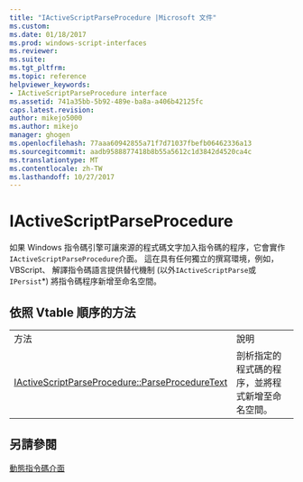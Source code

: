 ```yaml
---
title: "IActiveScriptParseProcedure |Microsoft 文件"
ms.custom: 
ms.date: 01/18/2017
ms.prod: windows-script-interfaces
ms.reviewer: 
ms.suite: 
ms.tgt_pltfrm: 
ms.topic: reference
helpviewer_keywords:
- IActiveScriptParseProcedure interface
ms.assetid: 741a35bb-5b92-489e-ba8a-a406b42125fc
caps.latest.revision: 
author: mikejo5000
ms.author: mikejo
manager: ghogen
ms.openlocfilehash: 77aaa60942855a71f7d71037fbefb06462336a13
ms.sourcegitcommit: aadb9588877418b8b55a5612c1d3842d4520ca4c
ms.translationtype: MT
ms.contentlocale: zh-TW
ms.lasthandoff: 10/27/2017
---
```

# <a name="iactivescriptparseprocedure"></a>IActiveScriptParseProcedure
如果 Windows 指令碼引擎可讓來源的程式碼文字加入指令碼的程序，它會實作`IActiveScriptParseProcedure`介面。 這在具有任何獨立的撰寫環境，例如，VBScript、 解譯指令碼語言提供替代機制 (以外`IActiveScriptParse`或`IPersist`*) 將指令碼程序新增至命名空間。  
  
## <a name="methods-in-vtable-order"></a>依照 Vtable 順序的方法  
  
|||  
|-|-|  
|方法|說明|  
|[IActiveScriptParseProcedure::ParseProcedureText](../../winscript/reference/iactivescriptparseprocedure-parseproceduretext.md)|剖析指定的程式碼的程序，並將程式新增至命名空間。|  
  
## <a name="see-also"></a>另請參閱  
 [動態指令碼介面](../../winscript/reference/active-script-interfaces.md)